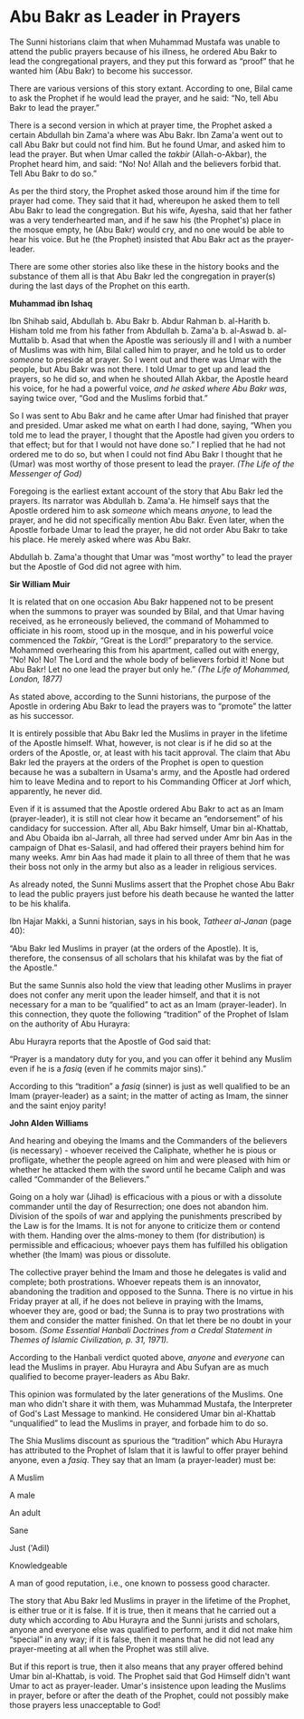 Abu Bakr as Leader in Prayers
=============================

The Sunni historians claim that when Muhammad Mustafa was unable to
attend the public prayers because of his illness, he ordered Abu Bakr to
lead the congregational prayers, and they put this forward as “proof”
that he wanted him (Abu Bakr) to become his successor.

There are various versions of this story extant. According to one, Bilal
came to ask the Prophet if he would lead the prayer, and he said: “No,
tell Abu Bakr to lead the prayer.”

There is a second version in which at prayer time, the Prophet asked a
certain Abdullah bin Zama'a where was Abu Bakr. Ibn Zama'a went out to
call Abu Bakr but could not find him. But he found Umar, and asked him
to lead the prayer. But when Umar called the *takbir* (Allah-o-Akbar),
the Prophet heard him, and said: “No! No! Allah and the believers forbid
that. Tell Abu Bakr to do so.”

As per the third story, the Prophet asked those around him if the time
for prayer had come. They said that it had, whereupon he asked them to
tell Abu Bakr to lead the congregation. But his wife, Ayesha, said that
her father was a very tenderhearted man, and if he saw his (the
Prophet's) place in the mosque empty, he (Abu Bakr) would cry, and no
one would be able to hear his voice. But he (the Prophet) insisted that
Abu Bakr act as the prayer-leader.

There are some other stories also like these in the history books and
the substance of them all is that Abu Bakr led the congregation in
prayer(s) during the last days of the Prophet on this earth.

**Muhammad ibn Ishaq**

Ibn Shihab said, Abdullah b. Abu Bakr b. Abdur Rahman b. al-Harith b.
Hisham told me from his father from Abdullah b. Zama'a b. al-Aswad b.
al-Muttalib b. Asad that when the Apostle was seriously ill and I with a
number of Muslims was with him, Bilal called him to prayer, and he told
us to order *someone* to preside at prayer. So I went out and there was
Umar with the people, but Abu Bakr was not there. I told Umar to get up
and lead the prayers, so he did so, and when he shouted Allah Akbar, the
Apostle heard his voice, for he had a powerful voice, *and he asked
where Abu Bakr was*, saying twice over, “God and the Muslims forbid
that.”

So I was sent to Abu Bakr and he came after Umar had finished that
prayer and presided. Umar asked me what on earth I had done, saying,
“When you told me to lead the prayer, I thought that the Apostle had
given you orders to that effect; but for that I would not have done so.”
I replied that he had not ordered me to do so, but when I could not find
Abu Bakr I thought that he (Umar) was most worthy of those present to
lead the prayer. *(The Life of the Messenger of God)*

Foregoing is the earliest extant account of the story that Abu Bakr led
the prayers. Its narrator was Abdullah b. Zama'a. He himself says that
the Apostle ordered him to ask *someone* which means *anyone*, to lead
the prayer, and he did not specifically mention Abu Bakr. Even later,
when the Apostle forbade Umar to lead the prayer, he did not order Abu
Bakr to take his place. He merely asked where was Abu Bakr.

Abdullah b. Zama'a thought that Umar was “most worthy” to lead the
prayer but the Apostle of God did not agree with him.

**Sir William Muir**

It is related that on one occasion Abu Bakr happened not to be present
when the summons to prayer was sounded by Bilal, and that Umar having
received, as he erroneously believed, the command of Mohammed to
officiate in his room, stood up in the mosque, and in his powerful voice
commenced the *Takbir*, “Great is the Lord!” preparatory to the service.
Mohammed overhearing this from his apartment, called out with energy,
“No! No! No! The Lord and the whole body of believers forbid it! None
but Abu Bakr! Let no one lead the prayer but only he.” *(The Life of
Mohammed, London, 1877)*

As stated above, according to the Sunni historians, the purpose of the
Apostle in ordering Abu Bakr to lead the prayers was to “promote” the
latter as his successor.

It is entirely possible that Abu Bakr led the Muslims in prayer in the
lifetime of the Apostle himself. What, however, is not clear is if he
did so at the orders of the Apostle, or, at least with his tacit
approval. The claim that Abu Bakr led the prayers at the orders of the
Prophet is open to question because he was a subaltern in Usama's army,
and the Apostle had ordered him to leave Medina and to report to his
Commanding Officer at Jorf which, apparently, he never did.

Even if it is assumed that the Apostle ordered Abu Bakr to act as an
Imam (prayer-leader), it is still not clear how it became an
“endorsement” of his candidacy for succession. After all, Abu Bakr
himself, Umar bin al-Khattab, and Abu Obaida ibn al-Jarrah, all three
had served under Amr bin Aas in the campaign of Dhat es-Salasil, and had
offered their prayers behind him for many weeks. Amr bin Aas had made it
plain to all three of them that he was their boss not only in the army
but also as a leader in religious services.

As already noted, the Sunni Muslims assert that the Prophet chose Abu
Bakr to lead the public prayers just before his death because he wanted
the latter to be his khalifa.

Ibn Hajar Makki, a Sunni historian, says in his book, *Tatheer al-Janan*
(page 40):

“Abu Bakr led Muslims in prayer (at the orders of the Apostle). It is,
therefore, the consensus of all scholars that his khilafat was by the
fiat of the Apostle.”

But the same Sunnis also hold the view that leading other Muslims in
prayer does not confer any merit upon the leader himself, and that it is
not necessary for a man to be “qualified” to act as an Imam
(prayer-leader). In this connection, they quote the following
“tradition” of the Prophet of Islam on the authority of Abu Hurayra:

Abu Hurayra reports that the Apostle of God said that:

“Prayer is a mandatory duty for you, and you can offer it behind any
Muslim even if he is a *fasiq* (even if he commits major sins).”

According to this “tradition” a *fasiq* (sinner) is just as well
qualified to be an Imam (prayer-leader) as a saint; in the matter of
acting as Imam, the sinner and the saint enjoy parity!

**John Alden Williams**

And hearing and obeying the Imams and the Commanders of the believers
(is necessary) - whoever received the Caliphate, whether he is pious or
profligate, whether the people agreed on him and were pleased with him
or whether he attacked them with the sword until he became Caliph and
was called “Commander of the Believers.”

Going on a holy war (Jihad) is efficacious with a pious or with a
dissolute commander until the day of Resurrection; one does not abandon
him. Division of the spoils of war and applying the punishments
prescribed by the Law is for the Imams. It is not for anyone to
criticize them or contend with them. Handing over the alms-money to them
(for distribution) is permissible and efficacious; whoever pays them has
fulfilled his obligation whether (the Imam) was pious or dissolute.

The collective prayer behind the Imam and those he delegates is valid
and complete; both prostrations. Whoever repeats them is an innovator,
abandoning the tradition and opposed to the Sunna. There is no virtue in
his Friday prayer at all, if he does not believe in praying with the
Imams, whoever they are, good or bad; the Sunna is to pray two
prostrations with them and consider the matter finished. On that let
there be no doubt in your bosom. *(Some Essential Hanbali Doctrines from
a Credal Statement in Themes of Islamic Civilization, p. 31, 1971).*

According to the Hanbali verdict quoted above, *anyone* and *everyone*
can lead the Muslims in prayer. Abu Hurayra and Abu Sufyan are as much
qualified to become prayer-leaders as Abu Bakr.

This opinion was formulated by the later generations of the Muslims. One
man who didn't share it with them, was Muhammad Mustafa, the Interpreter
of God's Last Message to mankind. He considered Umar bin al-Khattab
“unqualified” to lead the Muslims in prayer, and forbade him to do so.

The Shia Muslims discount as spurious the “tradition” which Abu Hurayra
has attributed to the Prophet of Islam that it is lawful to offer prayer
behind anyone, even a *fasiq*. They say that an Imam (a prayer-leader)
must be:

A Muslim

A male

An adult

Sane

Just ('Adil)

Knowledgeable

A man of good reputation, i.e., one known to possess good character.

The story that Abu Bakr led Muslims in prayer in the lifetime of the
Prophet, is either true or it is false. If it is true, then it means
that he carried out a duty which according to Abu Hurayra and the Sunni
jurists and scholars, anyone and everyone else was qualified to perform,
and it did not make him “special” in any way; if it is false, then it
means that he did not lead any prayer-meeting at all when the Prophet
was still alive.

But if this report is true, then it also means that any prayer offered
behind Umar bin al-Khattab, is void. The Prophet said that God Himself
didn't want Umar to act as prayer-leader. Umar's insistence upon leading
the Muslims in prayer, before or after the death of the Prophet, could
not possibly make those prayers less unacceptable to God!


